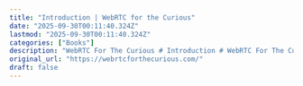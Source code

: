 ```yaml
---
title: "Introduction | WebRTC for the Curious"
date: "2025-09-30T00:11:40.324Z"
lastmod: "2025-09-30T00:11:40.324Z"
categories: ["Books"]
description: "WebRTC For The Curious # Introduction # WebRTC For The Curious is an open-source book created by WebRTC implementers to share their hard-earned knowledge with the world. It’s written for those who are always looking for more and don’t settle for abstraction. Key features # Focus on protocols and APIs, not specific software. Summarizes RFCs and collects undocumented knowledge. Vendor-agnostic approach. Not a tutorial - contains minimal code. WebRTC is a powerful technology, but it can be challenging to use."
original_url: "https://webrtcforthecurious.com/"
draft: false
---
```

